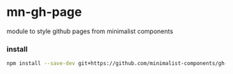# mn-gh-page

module to style github pages from minimalist components

### install

```sh
npm install --save-dev git+https://github.com/minimalist-components/gh-page.git
```
